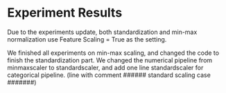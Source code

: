 # Experiment Results

Due to the experiments update, both standardization and min-max normalization use Feature Scaling = True as the setting. 

We finished all experiments on min-max scaling, and changed the code to finish the standardization part. 
We changed the numerical pipeline from minmaxscaler to standardscaler, and add one line standardscaler for categorical pipeline. (line with comment ###### standard scaling case #######)